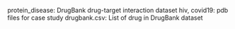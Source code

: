 protein_disease:  DrugBank drug-target interaction dataset
hiv, covid19:     pdb files for case study
drugbank.csv:     List of drug in DrugBank dataset